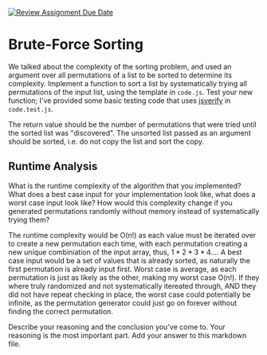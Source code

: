 [![Review Assignment Due Date](https://classroom.github.com/assets/deadline-readme-button-24ddc0f5d75046c5622901739e7c5dd533143b0c8e959d652212380cedb1ea36.svg)](https://classroom.github.com/a/7eEMzrNd)
# Brute-Force Sorting

We talked about the complexity of the sorting problem, and used an argument over
all permutations of a list to be sorted to determine its complexity. Implement
a function to sort a list by systematically trying all permutations of the input
list, using the template in `code.js`. Test your new function; I've provided
some basic testing code that uses [jsverify](https://jsverify.github.io/) in
`code.test.js`.

The return value should be the number of permutations that were tried until the
sorted list was "discovered". The unsorted list passed as an argument should be
sorted, i.e. do not copy the list and sort the copy.

## Runtime Analysis

What is the runtime complexity of the algorithm that you implemented? What does
a best case input for your implementation look like, what does a worst case
input look like? How would this complexity change if you generated permutations
randomly without memory instead of systematically trying them?

The runtime complexity would be O(n!) as each value must be iterated over to create a new permutation each time, with each permutation creating a new unique combiniation of the input array, thus, $1 * 2 * 3 * 4 ...$. A best case input would be a set of values that is already sorted, as naturally the first permutation is already input first. Worst case is average, as each permutation is just as likely as the other, making my worst case O(n!). If they where truly randomized and not systematically itereated through, AND they did not have repeat checking in place, the worst case could potentially be infinite, as the permutation generator could just go on forever without finding the correct permutation.

Describe your reasoning and the conclusion you've come to. Your reasoning is the
most important part. Add your answer to this markdown file.
